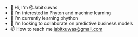 - 👋 Hi, I’m @Jabitxuwas
- 👀 I’m interested in Phyton and machine learning
- 🌱 I’m currently learning phython
- 💞️ I’m looking to collaborate on predictive business models
- 📫 How to reach me jabitxuwas@gmail.com

<!---
Jabitxuwas/Jabitxuwas is a ✨ special ✨ repository because its `README.md` (this file) appears on your GitHub profile.
You can click the Preview link to take a look at your changes.
--->
